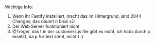 Wichtige Info:
1. Wenn ihr Fastify installiert, macht das im Hintergrund, sind 2044 Changes, das dauert n bissl xD <br>
2. Der Web Server funktioniert nicht <br>
3. @Tröger, das t in der customers.js file gibt es nicht, ich habs durch p ersetzt, da p für text steht, nicht t :)
